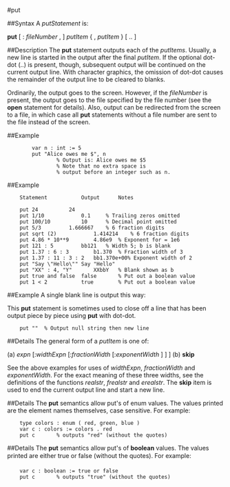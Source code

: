 
#put

##Syntax
A _putStatement_ is:


**put** [ : _fileNumber_ , ] _putItem_ { , _putItem_ } [ .. ]



##Description
The **put** statement outputs each of the _putItems_. Usually, a new line is started in the output after the final _putItem_. If the optional dot-dot (..) is present, though, subsequent output will be continued on the current output line. With character graphics, the omission of dot-dot causes the remainder of the output line to be cleared to blanks.

Ordinarily, the output goes to the screen. However, if the _fileNumber_ is present, the output goes to the file specified by the file number (see the **open** statement for details). Also, output can be redirected from the screen to a file, in which case all **put** statements without a file number are sent to the file instead of the screen.


##Example


            var n : int := 5
            put "Alice owes me $", n
                    % Output is: Alice owes me $5
                    % Note that no extra space is
                    % output before an integer such as n.
##Example


        Statement           Output      Notes
        
        put 24          24
        put 1/10            0.1     % Trailing zeros omitted
        put 100/10          10      % Decimal point omitted
        put 5/3         1.666667    % 6 fraction digits
        put sqrt (2)            1.414214    % 6 fraction digits
        put 4.86 * 10**9        4.86e9  % Exponent for = 1e6
        put 121 : 5         bb121   % Width 5; b is blank
        put 1.37 : 6 : 3        b1.370  % Fraction width of 3
        put 1.37 : 11 : 3 : 2   bb1.370e+00% Exponent width of 2
        put "Say \"Hello\"" Say "Hello"
        put "XX" : 4, "Y"       XXbbY   % Blank shown as b
        put true and false  false       % Put out a boolean value
        put 1 < 2           true        % Put out a boolean value
##Example
A single blank line is output this way:

This **put** statement is sometimes used to close off a line that has been output piece by piece using **put** with dot-dot.

        put ""  % Output null string then new line
##Details
The general form of a _putItem_ is one of:


(a)   _expn_ [:_widthExpn_ [:_fractionWidth_ [:_exponentWidth_ ] ] ]
(b)    **skip**


See the above examples for uses of _widthExpn_, _fractionWidth_ and _exponentWidth_. For the exact meaning of these three widths, see the definitions of the functions _realstr_, _frealstr_ and _erealstr_. The **skip** item is used to end the current output line and start a new line.


##Details
The **put** semantics allow put's of enum values. The values printed are the element names themselves, case sensitive. For example:

        type colors : enum ( red, green, blue )
        var c : colors := colors . red
        put c       % outputs "red" (without the quotes)
##Details
The **put** semantics allow put's of **boolean** values. The values printed are either &#147;true&#148; or &#147;false&#148; (without the quotes). For example:

        var c : boolean := true or false
        put c       % outputs "true" (without the quotes)
